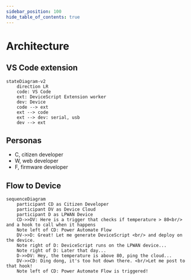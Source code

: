 ```yaml
---
sidebar_position: 100
hide_table_of_contents: true
---
```


# Architecture



## VS Code extension

```mermaid
stateDiagram-v2
    direction LR
    code: VS Code
    ext: DeviceScript Extension worker
    dev: Device
    code --> ext
    ext --> code
    ext --> dev: serial, usb
    dev --> ext
```

## Personas

-   C, citizen developer
-   W, web developer
-   F, firmware developer

## Flow to Device

```mermaid
sequenceDiagram
    participant CD as Citizen Developer
    participant DV as Device Cloud
    participant D as LPWAN Device
    CD->>DV: Here is a trigger that checks if temperature > 80<br/> and a hook to call when it happens
    Note left of CD: Power Automate Flow
    DV->>D: Great! Let me generate DeviceScript <br/> and deploy on the device.
    Note right of D: DeviceScript runs on the LPWAN device...
    Note right of D: Later that day...
    D->>DV: Hey, the temperature is above 80, ping the cloud...
    DV->>CD: Ding dong, it's too hot down there. <br/>Let me post to that hook!
    Note left of CD: Power Automate Flow is triggered!
```